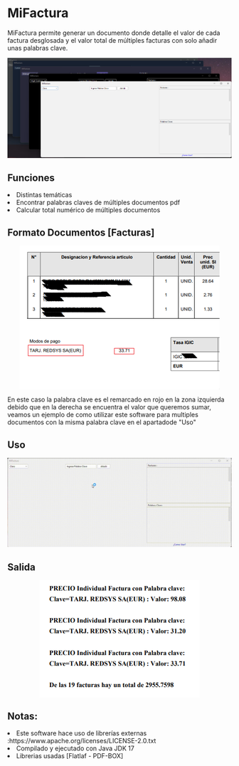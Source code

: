 # MiFactura
<p>MiFactura permite generar un documento donde detalle el valor de cada factura desglosada y  el valor total  de  múltiples facturas  con solo añadir unas palabras clave.</p>
<img  src="https://github.com/AcoranGonzalezMoray/MiFactura/blob/main/img/img.png" />

## Funciones
<li>Distintas temáticas</li>
<li>Encontrar palabras claves de múltiples documentos pdf</li>
<li>Calcular total numérico de múltiples documentos</li>

## Formato Documentos [Facturas]
<div align="center">
<img align="center" src="https://github.com/AcoranGonzalezMoray/MiFactura/blob/main/img/formato_.png" />
</div>
<p>En este caso la palabra clave es el remarcado en rojo en la zona izquierda debido que en la derecha se encuentra el valor que queremos sumar, veamos un ejemplo de como utilizar este software para multiples documentos con la misma palabra clave en el apartadode "Uso" </p>

## Uso
<img src="https://github.com/AcoranGonzalezMoray/MiFactura/blob/main/img/20221112_200218.gif"/>

## Salida
<div align="center">
<img align="center" src="https://github.com/AcoranGonzalezMoray/MiFactura/blob/main/img/salida.png" />
</div>

## Notas:
<li> Este software hace uso de librerías  externas :https://www.apache.org/licenses/LICENSE-2.0.txt </li>
<li> Compilado y ejecutado con Java JDK 17</li>
<li> Librerias usadas [Flatlaf - PDF-BOX] </li>
